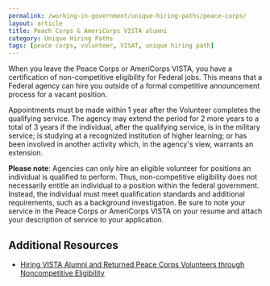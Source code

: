 ```yaml
---
permalink: /working-in-government/unique-hiring-paths/peace-corps/
layout: article
title: Peach Corps & AmeriCorps VISTA alumni
category: Unique Hiring Paths
tags: [peace corps, volunteer, VISAT, unique hiring path]
---
```


When you leave the Peace Corps or AmeriCorps VISTA, you have a certification of non-competitive eligibility for Federal jobs. This means that a Federal agency can hire you outside of a formal competitive announcement process for a vacant position.

Appointments must be made within 1 year after the Volunteer completes the qualifying service. The agency may extend the period for 2 more years to a total of 3 years if the individual, after the qualifying service, is in the military service; is studying at a recognized institution of higher learning; or has been involved in another activity which, in the agency's view, warrants an extension.

**Please note**: Agencies can only hire an eligible volunteer for positions an individual is qualified to perform. Thus, non-competitive eligibility does not necessarily entitle an individual to a position within the federal government. Instead, the individual must meet qualification standards and additional requirements, such as a background investigation. Be sure to note your service in the Peace Corps or AmeriCorps VISTA on your resume and attach your description of service to your application.

## Additional Resources

* [Hiring VISTA Alumni and Returned Peace Corps Volunteers through Noncompetitive Eligibility](https://hru.gov/Studio_Recruitment/HT_05_VISTA-Peace_Corps.aspx)
